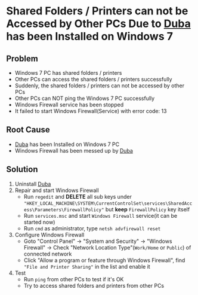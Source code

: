 # Shared Folders / Printers can not be Accessed by Other PCs Due to [Duba](http://www.duba.net/) has been Installed on Windows 7

## Problem
* Windows 7 PC has shared folders / printers
* Other PCs can access the shared folders / printers successfully
* Suddenly, the shared folders / printers can not be accessed by other PCs
* Other PCs can NOT ping the Windows 7 PC successfully
* Windows Firewall service has been stopped
* It failed to start Windows Firewall(Service)  with error code: 13

## Root Cause
* [Duba](http://www.duba.net/) has been Installed on Windows 7 PC
* Windows Firewall has been messed up by [Duba](http://www.duba.net/) 

## Solution
1. Uninstall [Duba](http://www.duba.net/)
2. Repair and start Windows Firewall
    * Run `regedit` and **DELETE** all sub keys under `"HKEY_LOCAL_MACHINE\SYSTEM\CurrentControlSet\services\SharedAccess\Parameters\FirewallPolicy"` but **keep** `FirewallPolicy` key itself
    * Run `services.msc` and start `Windows Firewall` service(it can be started now)
    * Run `cmd` as administrator, type `netsh advfirewall reset`
3. Configure Windows Firewall
    * Goto "Control Panel" -> "System and Security" -> "Windows Firewall" -> Check "Network Location Type"(`Work/Home` or `Public`) of connected network
    * Click "Allow a program or feature through Windows Firewall", find `"File and Printer Sharing"` in the list and enable it
4. Test
    * Run `ping` from other PCs to test if it's OK
    * Try to access shared folders and printers from other PCs
